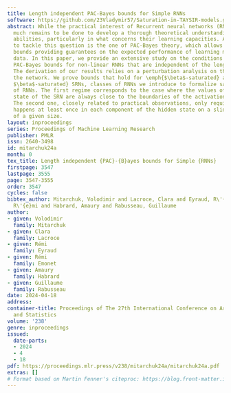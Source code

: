 ```yaml
---
title: Length independent PAC-Bayes bounds for Simple RNNs
software: https://github.com/23Vladymir57/Saturation-in-TAYSIR-models.git
abstract: While the practical interest of Recurrent neural networks (RNNs) is attested,
  much remains to be done to develop a thorough theoretical understanding of their
  abilities, particularly in what concerns their learning capacities. A powerful framework
  to tackle this question is the one of PAC-Bayes theory, which allows one to derive
  bounds providing guarantees on the expected performance of learning models on unseen
  data. In this paper, we provide an extensive study on the conditions leading to
  PAC-Bayes bounds for non-linear RNNs that are independent of the length of the data.
  The derivation of our results relies on a perturbation analysis on the weights of
  the network. We prove bounds that hold for \emph{$\beta$-saturated} and \emph{DS
  $\beta$-saturated} SRNs, classes of RNNs we introduce to formalize saturation regimes
  of RNNs. The first regime corresponds to the case where the values of the hidden
  state of the SRN are always close to the boundaries of the activation functions.
  The second one, closely related to practical observations, only requires that it
  happens at least once in each component of the hidden state on a sliding window
  of a given size.
layout: inproceedings
series: Proceedings of Machine Learning Research
publisher: PMLR
issn: 2640-3498
id: mitarchuk24a
month: 0
tex_title: Length independent {PAC}-{B}ayes bounds for Simple {RNNs}
firstpage: 3547
lastpage: 3555
page: 3547-3555
order: 3547
cycles: false
bibtex_author: Mitarchuk, Volodimir and Lacroce, Clara and Eyraud, R\'{e}mi and Emonet,
  R\'{e}mi and Habrard, Amaury and Rabusseau, Guillaume
author:
- given: Volodimir
  family: Mitarchuk
- given: Clara
  family: Lacroce
- given: Rémi
  family: Eyraud
- given: Rémi
  family: Emonet
- given: Amaury
  family: Habrard
- given: Guillaume
  family: Rabusseau
date: 2024-04-18
address:
container-title: Proceedings of The 27th International Conference on Artificial Intelligence
  and Statistics
volume: '238'
genre: inproceedings
issued:
  date-parts:
  - 2024
  - 4
  - 18
pdf: https://proceedings.mlr.press/v238/mitarchuk24a/mitarchuk24a.pdf
extras: []
# Format based on Martin Fenner's citeproc: https://blog.front-matter.io/posts/citeproc-yaml-for-bibliographies/
---
```

